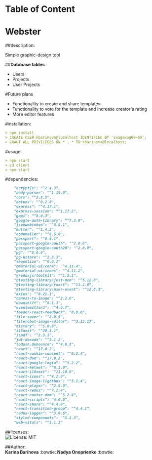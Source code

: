 # Table of Content
# Webster

##description:

Simple graphic-design tool

##**Database tables**:<br/>

- Users<br/>
- Projects<br/>
- User Projects<br/>

#Future plans
- Functionality to create and share templates
- Functionality to vote for the template and increase creator's rating
- More editor features

#installation:
```md
> npm install
> CREATE USER kbarinova@localhost IDENTIFIED BY 'swagswag69-69';
> GRANT ALL PRIVILEGES ON * . * TO kbarinova@localhost;

```
#usage:
```md
> npm start
> cd client
> npm start
```

#dependencies:<br/>
```md
    "bcryptjs": "^2.4.3",
    "body-parser": "^1.19.0",
    "cors": "^2.8.5",
    "dotenv": "^8.2.0",
    "express": "^4.17.1",
    "express-session": "^1.17.2",
    "gapi": "^0.0.3",
    "google-auth-library": "^7.3.0",
    "jsonwebtoken": "^8.5.1",
    "multer": "^1.4.2",
    "nodemailer": "^6.5.0",
    "passport": "^0.4.1",
    "passport-google-oauth": "^2.0.0",
    "passport-google-oauth20": "^2.0.0",
    "pg": "^8.6.0",
    "pg-hstore": "^2.3.3",
    "sequelize": "^6.6.2"
    "@material-ui/core": "^4.11.4",
    "@material-ui/icons": "^4.11.2",
    "@reduxjs/toolkit": "^1.5.1",
    "@testing-library/jest-dom": "^5.12.0",
    "@testing-library/react": "^11.2.6",
    "@testing-library/user-event": "^12.8.3",
    "axios": "^0.21.1",
    "canvas-to-image": "^2.2.0",
    "downshift": "^6.1.3",
    "eventemitter3": "^4.0.7",
    "feeder-react-feedback": "0.0.6",
    "file-saver": "^2.0.5",
    "filerobot-image-editor": "^3.12.17",
    "history": "^5.0.0",
    "i18next": "^20.3.1",
    "jspdf": "^2.3.1",
    "jwt-decode": "^3.1.2",
    "lodash.debounce": "^4.0.8",
    "react": "^17.0.2",
    "react-cookie-consent": "^6.2.4",
    "react-dom": "^17.0.2",
    "react-google-login": "^5.2.2",
    "react-helmet": "^6.1.0",
    "react-i18next": "^11.10.0",
    "react-icons": "^4.2.0",
    "react-image-lightbox": "^5.1.4",
    "react-player": "^2.9.0",
    "react-redux": "^7.2.4",
    "react-router-dom": "^5.2.0",
    "react-scripts": "4.0.3",
    "react-share": "^4.4.0",
    "react-transition-group": "^4.4.1",
    "redux-logger": "^3.0.6",
    "styled-components": "^5.2.3",
    "web-vitals": "^1.1.1"
```
##licenses:<br/>
![License: MIT](https://img.shields.io/badge/License-MIT-green.svg)

##Author:<br/>
**Karina Barinova** :bowtie: 
**Nadya Onoprienko** :bowtie: 